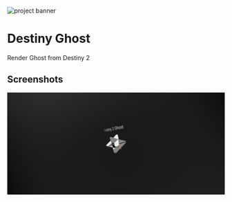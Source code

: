 ![project banner](https://project-banner.phamn23.repl.co/?title=Destiny%20Ghost&description=Render%20Ghost%20from%20Destiny%202)

# Destiny Ghost
Render Ghost from Destiny 2

## Screenshots
![](2022-01-13-14-21-40.png)